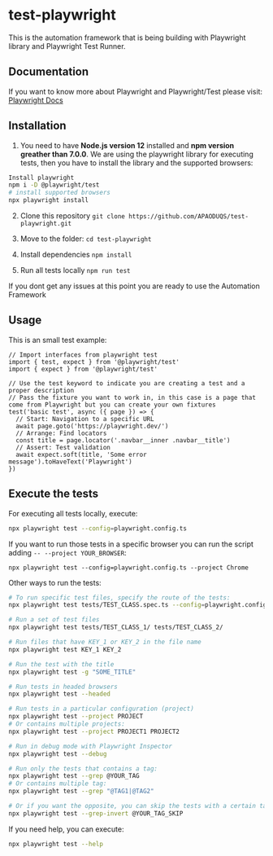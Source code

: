 # test-playwright
This is the automation framework that is being building with Playwright library and Playwright Test Runner.

## Documentation

If you want to know more about Playwright and Playwright/Test please visit:
[Playwright Docs](https://playwright.dev/docs/intro)

## Installation

1.  You need to have **Node.js version 12** installed and **npm version greather than 7.0.0**. We are using the playwright library for executing tests, then you have to install the library and the supported browsers:

```bash
Install playwright
npm i -D @playwright/test
# install supported browsers
npx playwright install
```

2. Clone this repository
   `git clone https://github.com/APAODUQS/test-playwright.git`

3. Move to the folder:
   `cd test-playwright`

4. Install dependencies
   `npm install `

5. Run all tests locally
   `npm run test `

If you dont get any issues at this point you are ready to use the Automation Framework

## Usage

This is an small test example:

```typescript:
// Import interfaces from playwright test
import { test, expect } from '@playwright/test'
import { expect } from '@playwright/test'

// Use the test keyword to indicate you are creating a test and a proper description
// Pass the fixture you want to work in, in this case is a page that come from Playwright but you can create your own fixtures
test('basic test', async ({ page }) => {
  // Start: Navigation to a specific URL
  await page.goto('https://playwright.dev/')
  // Arrange: Find locators
  const title = page.locator('.navbar__inner .navbar__title')
  // Assert: Test validation
  await expect.soft(title, 'Some error message').toHaveText('Playwright')
})
```

## Execute the tests

For executing all tests locally, execute:

```bash
npx playwright test --config=playwright.config.ts
```

If you want to run those tests in a specific browser you can run the script adding `-- --project YOUR_BROWSER`:

```
npx playwright test --config=playwright.config.ts --project Chrome
```

Other ways to run the tests:

```bash
# To run specific test files, specify the route of the tests:
npx playwright test tests/TEST_CLASS.spec.ts --config=playwright.config.ts

# Run a set of test files
npx playwright test tests/TEST_CLASS_1/ tests/TEST_CLASS_2/

# Run files that have KEY_1 or KEY_2 in the file name
npx playwright test KEY_1 KEY_2

# Run the test with the title
npx playwright test -g "SOME_TITLE"

# Run tests in headed browsers
npx playwright test --headed

# Run tests in a particular configuration (project)
npx playwright test --project PROJECT
# Or contains multiple projects:
npx playwright test --project PROJECT1 PROJECT2

# Run in debug mode with Playwright Inspector
npx playwright test --debug

# Run only the tests that contains a tag:
npx playwright test --grep @YOUR_TAG
# Or contains multiple tag:
npx playwright test --grep "@TAG1|@TAG2"

# Or if you want the opposite, you can skip the tests with a certain tag:
npx playwright test --grep-invert @YOUR_TAG_SKIP
```

If you need help, you can execute:

```bash
npx playwright test --help
```